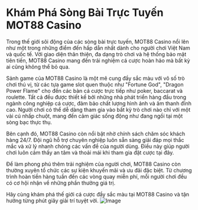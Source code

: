 # Khám Phá Sòng Bài Trực Tuyến MOT88 Casino

Trong thế giới sôi động của các sòng bài trực tuyến, MOT88 Casino nổi lên như một trong những điểm đến hấp dẫn nhất dành cho người chơi Việt Nam và quốc tế. Với giao diện thân thiện, đa dạng trò chơi và hệ thống bảo mật tiên tiến, MOT88 Casino mang đến trải nghiệm cá cược hoàn hảo mà bất kỳ ai cũng không thể bỏ qua.

Sảnh game của MOT88 Casino là một mê cung đầy sắc màu với vô số trò chơi thú vị, từ các tựa game slot quen thuộc như "Fortune God", "Dragon Power Flame" cho đến các bàn cá cược trực tiếp như poker, baccarat và roulette. Tất cả đều được thiết kế bởi những nhà phát triển hàng đầu trong ngành công nghiệp cá cược, đảm bảo chất lượng hình ảnh và âm thanh đỉnh cao. Người chơi có thể dễ dàng tham gia vào bất kỳ trò chơi nào chỉ với một vài cú nhấp chuột, mang đến cảm giác sống động như đang ngồi tại một sòng bạc thực thụ.

Bên cạnh đó, MOT88 Casino còn nổi bật nhờ chính sách chăm sóc khách hàng 24/7. Đội ngũ hỗ trợ chuyên nghiệp luôn sẵn sàng giải đáp mọi thắc mắc và xử lý nhanh chóng các vấn đề của người dùng. Điều này giúp người chơi luôn cảm thấy an tâm và thoải mái khi tham gia đặt cược tại đây.

Để làm phong phú thêm trải nghiệm của người chơi, MOT88 Casino còn thường xuyên tổ chức các sự kiện khuyến mãi và ưu đãi đặc biệt. Từ chương trình hoàn tiền hàng tuần đến các vòng quay miễn phí, mỗi người chơi đều có cơ hội nhận về những phần thưởng giá trị.

Hãy cùng khám phá thế giới cá cược đầy sắc màu tại MOT88 Casino và tận hưởng từng phút giây giải trí tuyệt vời. ![Image](https://github.com/user-attachments/assets/bd51ea9f-0666-407b-a7a7-98ead6de688c)